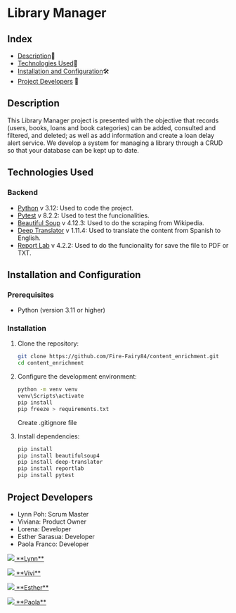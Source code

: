 # Library Manager

## Index 

- [Description](#description)📝
- [Technologies Used](#technologies-used)📲
- [Installation and Configuration](#installation-and-configuration)🛠️
- [Project Developers](#project-developers) 🦾


## Description

This Library Manager project is presented with the objective that records (users, books, loans and book categories) can be added, consulted and filtered, and deleted; as well as add information and create a loan delay alert service. We develop a system for managing a library through a CRUD so that your database can be kept up to date.

## Technologies Used

### Backend
- [Python](https://www.python.org/downloads/) v 3.12: Used to code the project.
- [Pytest](https://docs.pytest.org/en/8.2.x/) v 8.2.2: Used to test the funcionalities.
- [Beautiful Soup](https://pypi.org/project/beautifulsoup4/) v 4.12.3: Used to do the scraping from Wikipedia.
- [Deep Translator](https://pypi.org/project/deep-translator/) v 1.11.4: Used to translate the content from Spanish to English.
- [Report Lab](https://pypi.org/project/reportlab/) v 4.2.2: Used to do the funcionality for save the file to PDF or TXT.
  
## Installation and Configuration

### Prerequisites

- Python (version 3.11 or higher)

### Installation

1. Clone the repository:
    ```bash
    git clone https://github.com/Fire-Fairy84/content_enrichment.git
    cd content_enrichment
    ```

2. Configure the development environment:
    ```bash
    python -m venv venv
   venv\Scripts\activate
   pip install
   pip freeze > requirements.txt
    ```
    Create .gitignore file


   
3. Install dependencies:
    ```bash
    pip install
   pip install beautifulsoup4
   pip install deep-translator
   pip install reportlab
   pip install pytest
    ```

## Project Developers

- Lynn Poh: Scrum Master
- Viviana: Product Owner
- Lorena: Developer
- Esther Sarasua: Developer
- Paola Franco: Developer
    
<p> <a href="https://github.com/Dpoetess">
    <img src="https://img.shields.io/badge/GitHub-100000?style=for-the-badge&logo=github&logoColor=white"> **Lynn**</a></p>

<p> <a href="https://github.com/RafGab">
    <img src="https://img.shields.io/badge/GitHub-100000?style=for-the-badge&logo=github&logoColor=white"> **Vivi**</a></p>

<p> <a href="https://github.com/Fire-Fairy84">
    <img src="https://img.shields.io/badge/GitHub-100000?style=for-the-badge&logo=github&logoColor=white"> **Esther**</a></p>

<p> <a href="https://github.com/0795PAO">
    <img src="https://img.shields.io/badge/GitHub-100000?style=for-the-badge&logo=github&logoColor=white"> **Paola**</a></p>